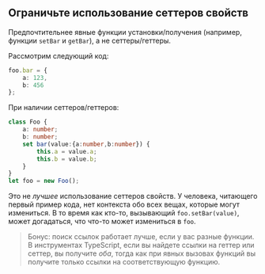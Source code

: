 ## Ограничьте использование сеттеров свойств

Предпочтительнее явные функции установки/получения (например, функции `setBar` и `getBar`), а не сеттеры/геттеры.

Рассмотрим следующий код:

```ts
foo.bar = {
    a: 123,
    b: 456
};
```

При наличии сеттеров/геттеров:

```ts
class Foo {
    a: number;
    b: number;
    set bar(value:{a:number,b:number}) {
        this.a = value.a;
        this.b = value.b;
    }
}
let foo = new Foo();
```

Это не *лучшее* использование сеттеров свойств. У человека, читающего первый пример кода, нет контекста обо всех вещах, которые могут измениться. В то время как кто-то, вызывающий `foo.setBar(value)`, может догадаться, что что-то может измениться в `foo`.

> Бонус: поиск ссылок работает лучше, если у вас разные функции. В инструментах TypeScript, если вы найдете ссылки на геттер или сеттер, вы получите *оба*, тогда как при явных вызовах функций вы получите только ссылки на соответствующую функцию.
